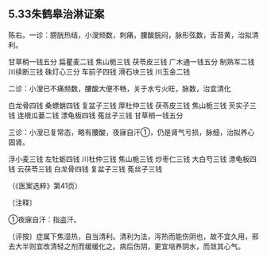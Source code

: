 ## 5.33朱鹤皋治淋证案

陈右。一诊：膀胱热结，小溲频数，刺痛，腰酸脘闷，脉形弦数，舌苔黄，治拟清利。

甘草梢一钱五分 扁瞿麦二钱 焦山栀三钱 茯苓皮三钱 广木通一钱五分 制熟军二钱 川续断三钱 硃灯心三分 车前子四钱 滑石块三钱 川玉金二钱

二诊：小溲已不痛频数，腰酸大便不畅，关于水亏火旺，脉数，治宜清化

白龙骨四钱 桑螵蛸四钱 复盆子三钱 厚杜仲三钱 茯苓皮三钱 焦山栀三钱 芡实子三钱 连根瓜蒌二钱 漂龟板四钱 菟丝子三钱 甘草梢一钱五分

三诊：小溲已复常态，略有腰酸，夜寐自汗①，仍是肾气亏损，脉细，治拟养心固肾。

浮小麦三钱 左牡蛎四钱 川杜仲三钱 焦山栀三钱 炒枣仁三钱 大白芍三钱 漂龟板四钱 云茯苓三钱 白龙骨四钱 复盆子三钱 菟丝子三钱

（《医案选粹》第41页）

〔注释〕

①夜寐自汗：指盗汗。

〔评按〕症属下焦湿热，自当清利。清利为法，泻热而能伤阴也，故不宜久用，邪去大半则宜改清轻之剂而缓缓化之。病后伤阴，更宜培养阴水，而敛其心气。
